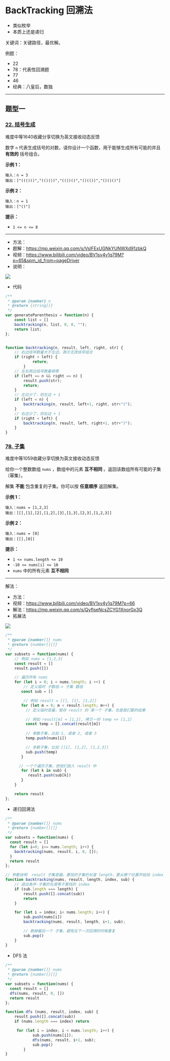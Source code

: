 # BackTracking 回溯法

- 类似枚举
- 本质上还是递归

关键词：关键路径，最优解。



例题：

- 22
- 78：代表性回溯题
- 77
- 46
- 经典：八皇后，数独

---

## 题型一

### [22. 括号生成](https://leetcode-cn.com/problems/generate-parentheses/)

难度中等1640收藏分享切换为英文接收动态反馈

数字 `n` 代表生成括号的对数，请你设计一个函数，用于能够生成所有可能的并且 **有效的** 括号组合。

 

**示例 1：**

```
输入：n = 3
输出：["((()))","(()())","(())()","()(())","()()()"]
```

**示例 2：**

```
输入：n = 1
输出：["()"]
```

 

**提示：**

- `1 <= n <= 8`

---

- 方法：
- 题解：https://mp.weixin.qq.com/s/VslFExUGNkYUNWXd91zbkQ
- 视频：https://www.bilibili.com/video/BV1sy4y1q79M?p=65&spm_id_from=pageDriver
- 说明：

![](./img/pic-001.png)

- 代码

```js
/**
 * @param {number} n
 * @return {string[]}
 */
var generateParenthesis = function(n) {
    const list = []
    backtracking(n, list, 0, 0, "");
    return list;
};


function backtracking(n, result, left, right, str) {
    // 右边括号数量大于左边，表示无效括号组合
    if (right > left) {
            return;
        }
    // 左右两边括号数量相等
    if (left == n && right == n) {
        result.push(str);
        return;
    }
    // 左边少了，则左边 + 1
    if (left < n) {
        backtracking(n, result, left+1, right, str+"(");
    }
    // 右边少了，则右边 + 1
    if (right < left) {
        backtracking(n, result, left, right+1, str+")");
    }
}
```



### [78. 子集](https://leetcode-cn.com/problems/subsets/)

难度中等1059收藏分享切换为英文接收动态反馈

给你一个整数数组 `nums` ，数组中的元素 **互不相同** 。返回该数组所有可能的子集（幂集）。

解集 **不能** 包含重复的子集。你可以按 **任意顺序** 返回解集。

 

**示例 1：**

```
输入：nums = [1,2,3]
输出：[[],[1],[2],[1,2],[3],[1,3],[2,3],[1,2,3]]
```

**示例 2：**

```
输入：nums = [0]
输出：[[],[0]]
```

 

**提示：**

- `1 <= nums.length <= 10`
- `-10 <= nums[i] <= 10`
- `nums` 中的所有元素 **互不相同**



---

解法：

- 方法：
- 视频：https://www.bilibili.com/video/BV1sy4y1q79M?p=66
- 解法：https://mp.weixin.qq.com/s/QyflseNcsZCYG1XnorGx3Q
- 拓展法

![](./img/pic-003.png)


```js
/**
 * @param {number[]} nums
 * @return {number[][]}
 */
var subsets = function(nums) {
    // 例如 nums = [1,2,3]
    const result = []
	result.push([])

    // 遍历所有 nums
	for (let i = 0; i < nums.length; i ++) {
        // 定义临时 子数组-> 子集 数组
	   const sub = []

        // 例如 result = [[], [1], [1,2]]
	   for (let m = 0; m < result.length; m++) {
         // 定义临时变量，暂存 result 的 某一个 子集，也是我们要的结果

         // 例如 result[m] = [1,2], 拷贝一份 temp => [1,2]
	   	 const temp = [].concat(result[m])
         
         // 单数子集，比如 1, 或者 2, 或者 3
	   	 temp.push(nums[i])

         // 多数子集，比如 [[1], [1,2], [1,2,3]]
         sub.push(temp)
	   }

      // 一个个遍历子集，把他们放入 result 中
	   for (let k in sub) {
	   	  result.push(sub[k])
	   }
	}

	return result
};
```



- 递归回溯法


```js
/**
 * @param {number[]} nums
 * @return {number[][]}
 */
var subsets = function(nums) {
  const result = []
  for (let i=0; i<= nums.length; i++) {
    backtracking(nums, result, i, 0, []);
  }
  return result
};

// 参数说明  result 子集容器，要找的子集的长度 length，要从哪个位置开始找 index； sub 用于缓存子集结果
function backtracking(nums, result, length, index, sub) {
    // 退出条件-子集的长度等于要找的 index 
    if (sub.length === length) {
        result.push([].concat(sub))
        return
    }

    for (let i = index; i< nums.length; i++) {
        sub.push(nums[i])
        backtracking(nums, result, length, i+1, sub);

        // 删掉最后一个 子集，避免在下一次回溯的时候重复
        sub.pop()
    }
}
```



- DFS 法


```js
/**
 * @param {number[]} nums
 * @return {number[][]}
 */
var subsets = function(nums) {
  const result = []
  dfs(nums, result, 0, [])
  return result
};

function dfs (nums, result, index, sub) {
    result.push([].concat(sub))
    if (nums.length === index) return

     for (let i = index; i < nums.length; i++) {
            sub.push(nums[i]);
            dfs(nums, result, i+1, sub);
            sub.pop()
        }
}
```

